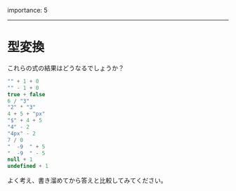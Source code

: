 importance: 5

---

# 型変換

これらの式の結果はどうなるでしょうか？

```js no-beautify
"" + 1 + 0
"" - 1 + 0
true + false
6 / "3"
"2" * "3"
4 + 5 + "px"
"$" + 4 + 5
"4" - 2
"4px" - 2
7 / 0
"  -9  " + 5
"  -9  " - 5
null + 1
undefined + 1
```

よく考え、書き溜めてから答えと比較してみてください。
